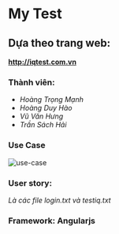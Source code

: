 # My Test  

## Dựa theo trang web:  
**http://iqtest.com.vn**  

### Thành viên:  
- *Hoàng Trọng Mạnh*  
- *Hoàng Duy Hào*  
- *Vũ Văn Hưng*  
- *Trần Sách Hải*  

### Use Case  
![use-case](https://github.com/trongmanh19/Nhom-HMH/blob/8c5a15c797a28fae4225663c13ec29187dc9930c/NhomHMH/use%20case%20-%20Page%201.jpeg)   

### User story:   
*Là các file login.txt và testiq.txt*   

### Framework: Angularjs
